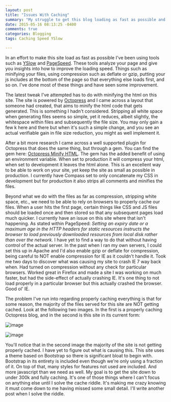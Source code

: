```yaml
---
layout: post
title: "Issues With Caching"
summary: "My struggle to get this blog loading as fast as possible and issues with caching."
date: 2015-05-16 08:13:25 -0400
comments: true
categories: Blogging
tags: Caching Speed YSlow

---
```


In an effort to make this site load as fast as possible I've been using tools such as [YSlow](http://yslow.org/) and [PageSpeed](https://developers.google.com/speed/pagespeed/). These tools analyze your page and give you insights into how to improve the loading speed. Things such as minifying your files, using compression such as deflate or gzip, putting your js includes at the bottom of the page so that everything else loads first, and so on. I've done most of these things and have seen some improvement.
<!-- more -->

The latest tweak I've attempted has to do with minifying the html on this site. The site is powered by [Octopress](http://octopress.org/) and I came across a layout that someone had created, that aims to minify the html code that gets generated. This is something I hadn't considered. Stripping all white space when generating files seems so simple, yet it reduces, albeit slightly, the whitespace within files and subsequently the file size. You may only gain a few k here and there but when it's such a simple change, and you see an actual verifiable gain in file size reduction, you might as well implement it.

After a bit more research I came across a well supported plugin for Octopress that does the same thing, but through a gem. You can find the gem here: [Octopress Minify HTML](https://github.com/octopress/minify-html). The gem has the added benefit of using an environment variable. When set to production it will compress your html, when set to development it leaves the html alone. This is an excellent way to be able to work on your site, yet keep the site as small as possible in production. I currently have Compass set to only concatenate my CSS in development but for production it also strips all comments and minifies the files.

Beyond what we do with the files as far as compression, stripping white space, etc., we need to be able to rely on browsers to properly cache our files. When a user hits the first page, certain things like CSS and JS files should be loaded once and then stored so that any subsequent pages load much quicker. I currently have an issue on this site where that isn't happening. As stated within PageSpeed: *Setting an expiry date or a maximum age in the HTTP headers for static resources instructs the browser to load previously downloaded resources from local disk rather than over the network.* I have yet to find a way to do that without having control of the actual server. In the past when I ran my own servers, I could set this up in Apache and I'd also enable gzip or deflate for compression, being careful to NOT enable compression for IE as it couldn't handle it. Took me two days to discover what was causing my site to crash IE 7 way back when. Had turned on compression without any check for particular browsers. Worked great in Firefox and made a site I was working on much faster, but had the side-effect of actually crashing IE. It's one thing to not load properly in a particular browser but this actually crashed the browser. Good ol' IE.

The problem I've run into regarding properly caching everything is that for some reason, the majority of the files served for this site are NOT getting cached. Look at the following two images. In the first is a properly caching Octopress blog, and in the second is this site in its current form:


![image](/images/screen_shot_working_cache.png)

![image](/images/screen_shot_broken_cache.png)

You'll notice that in the second image the majority of the site is not getting properly cached. I have yet to figure out what is causing this. This site uses a theme based on Bootstrap so there is significant bloat to begin with. Bootstrap in its entirety is included even though we're only using a fraction of it. On top of that, many styles for features not used are included. And more javascript than we need as well. My goal is to get the site down to under 300k and fully caching. It's one of those things where I can't focus on anything else until I solve the cache riddle. It's making me crazy knowing it must come down to me having missed some small detail. I'll write another post when I solve the riddle.